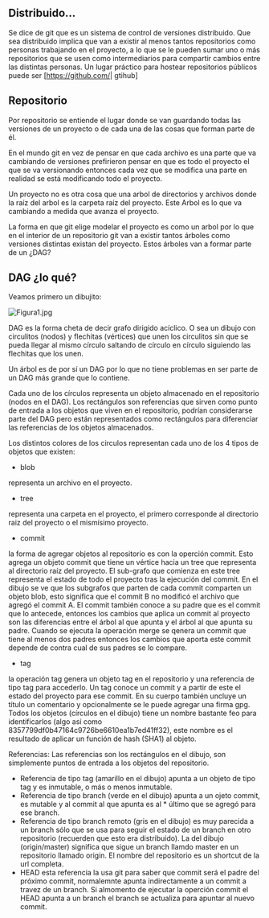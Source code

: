 Distribuido...
--------------

Se dice de git que es un sistema de control de versiones distribuido. Que sea distribuido implica que van a existir al menos tantos repositorios como personas trabajando en el proyecto, a lo que se le pueden sumar uno o más repositorios que se usen como intermediarios para compartir cambios entre las distintas personas. Un lugar práctico para hostear repositorios públicos puede ser \[<https://github.com/>| gtihub\]

Repositorio
-----------

Por repositorio se entiende el lugar donde se van guardando todas las versiones de un proyecto o de cada una de las cosas que forman parte de él.

En el mundo git en vez de pensar en que cada archivo es una parte que va cambiando de versiones prefirieron pensar en que es todo el proyecto el que se va versionando entonces cada vez que se modifica una parte en realidad se está modificando todo el proyecto.

Un proyecto no es otra cosa que una arbol de directorios y archivos donde la raíz del arbol es la carpeta raíz del proyecto. Este Arbol es lo que va cambiando a medida que avanza el proyecto.

La forma en que git elige modelar el proyecto es como un arbol por lo que en el interior de un repositorio git van a existir tantos árboles como versiones distintas existan del proyecto. Estos árboles van a formar parte de un ¿DAG?

DAG ¿lo qué?
------------

Veamos primero un dibujito:

![](Figura1.jpg "Figura1.jpg")

DAG es la forma cheta de decir grafo dirigido acíclico. O sea un dibujo con circulitos (nodos) y flechitas (vértices) que unen los circulitos sin que se pueda llegar al mismo círculo saltando de círculo en círculo siguiendo las flechitas que los unen.

Un árbol es de por sí un DAG por lo que no tiene problemas en ser parte de un DAG más grande que lo contiene.

Cada uno de los círculos representa un objeto almacenado en el repositorio (nodos en el DAG). Los rectángulos son referencias que sirven como punto de entrada a los objetos que viven en el repositorio, podrían considerarse parte del DAG pero están representados como rectángulos para diferenciar las referencias de los objetos almacenados.

Los distintos colores de los circulos representan cada uno de los 4 tipos de objetos que existen:

-   blob

representa un archivo en el proyecto.

-   tree

representa una carpeta en el proyecto, el primero corresponde al directorio raiz del proyecto o el mismísimo proyecto.

-   commit

la forma de agregar objetos al repositorio es con la operción commit. Esto agrega un objeto commit que tiene un vértice hacia un tree que representa al directorio raíz del proyecto. El sub-grafo que comienza en este tree representa el estado de todo el proyecto tras la ejecución del commit. En el dibujo se ve que los subgrafos que parten de cada commit comparten un objeto blob, esto significa que el commit B no modificó el archivo que agregó el commit A. El commit también conoce a su padre que es el commit que lo antecede, entonces los cambios que aplica un commit al proyecto son las diferencias entre el árbol al que apunta y el árbol al que apunta su padre. Cuando se ejecuta la operación merge se qenera un commit que tiene al menos dos padres entonces los cambios que aporta este commit depende de contra cual de sus padres se lo compare.

-   tag

la operación tag genera un objeto tag en el repositorio y una referencia de tipo tag para accederlo. Un tag conoce un commit y a partir de este el estado del proyecto para ese commit. En su cuerpo también uncluye un título un comentario y opcionalmente se le puede agregar una firma gpg. Todos los objetos (círculos en el dibujo) tiene un nombre bastante feo para identificarlos (algo así como 8357799df0b47164c9726be6610ea1b7ed41ff32), este nombre es el resultado de aplicar un función de hash (SHA1) al objeto.

Referencias: Las referencias son los rectángulos en el dibujo, son simplemente puntos de entrada a los objetos del repositorio.

-   Referencia de tipo tag (amarillo en el dibujo) apunta a un objeto de tipo tag y es inmutable, o más o menos inmutable.
-   Referencia de tipo branch (verde en el dibujo) apunta a un ojeto commit, es mutable y al commit al que apunta es al \* último que se agregó para ese branch.
-   Referencia de tipo branch remoto (gris en el dibujo) es muy parecida a un branch sólo que se usa para seguir el estado de un branch en otro repositorio (recuerden que esto era distribuido). La del dibujo (origin/master) significa que sigue un branch llamdo master en un repositorio llamado origin. El nombre del repositorio es un shortcut de la url completa.
-   HEAD esta referencia la usa git para saber que commit será el padre del próximo commit, normalemnte apunta indirectamente a un commit a travez de un branch. Si almomento de ejecutar la operción commit el HEAD apunta a un branch el branch se actualiza para apuntar al nuevo commit.

